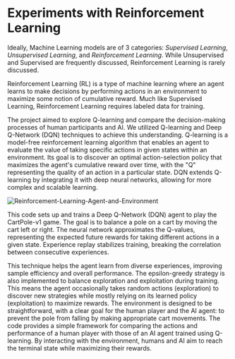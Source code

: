 # Experiments with Reinforcement Learning 

Ideally, Machine Learning models are of 3 categories: *Supervised Learning*, *Unsupervised Learning*, and *Reinforcement Learning*. While Unsupervised and Supervised are frequently discussed, Reinforcement Learning is rarely discussed. 

Reinforcement Learning (RL) is a type of machine learning where an agent learns to make decisions by performing actions in an environment to maximize some notion of cumulative 
reward. Much like Supervised Learning, Reinforcement Learning requires labeled data for training. 

The project aimed to explore Q-learning and compare the decision-making processes of human participants and AI. We utilized Q-learning and Deep Q-Network (DQN) techniques 
to achieve this understanding. Q-learning is a model-free reinforcement learning algorithm that enables an agent to evaluate the value of taking specific actions in given states within an environment. Its goal is to discover an optimal action-selection policy that maximizes the agent's cumulative reward over time, with the "Q" representing the quality of an action in a particular state. DQN extends Q-learning by integrating it with deep neural networks, allowing for more complex and scalable learning.

![Reinforcement-Learning-Agent-and-Environment](https://github.com/shreyasngredd/ReinforcementLearning/assets/15787360/0fab33cc-ebc2-4c27-9b4f-1f4313159914)

This code sets up and trains a Deep Q-Network (DQN) agent to play the CartPole-v1 game. The goal is to balance a pole on a cart by moving the cart left or right. The neural network approximates the Q-values, representing the expected future rewards for taking different actions in a given state. Experience replay stabilizes training, breaking the correlation between consecutive experiences. 

This technique helps the agent learn from diverse experiences, improving sample efficiency and overall performance. The epsilon-greedy strategy is also implemented to balance exploration and exploitation during training. This means the agent occasionally takes random actions (exploration) to discover new strategies while mostly relying on its learned policy (exploitation) to maximize rewards. The environment is designed to be straightforward, with a clear goal for the human player and the AI agent: to prevent the pole from falling by making appropriate cart movements. The code provides a simple framework for comparing the actions and performance of a human player with those of an AI agent trained using Q-learning. By interacting with the environment, humans and AI aim to reach the terminal state while maximizing their rewards.
